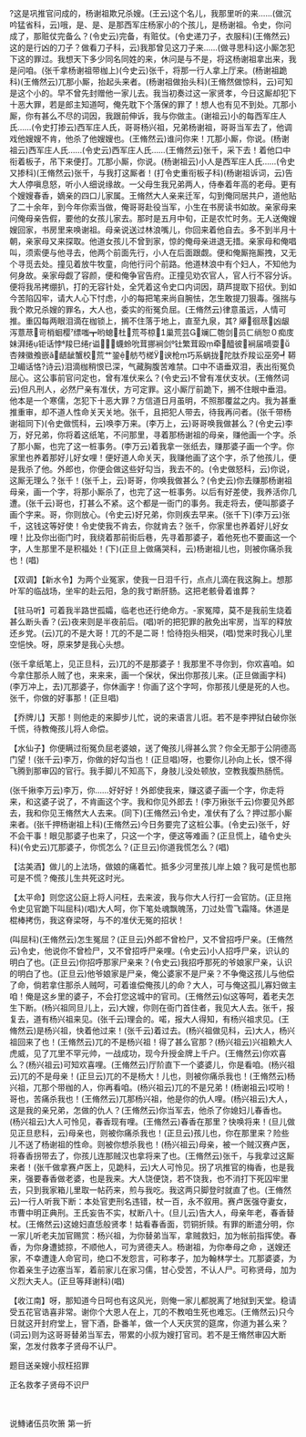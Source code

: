 <!-- { "loadSidebar": true } -->
?这是巩推官问成的，杨谢祖欺兄杀嫂。(王云)这个名儿，我那里听的来……(做沉吟猛省科，云)哦，是、是、是那西军庄杨家小的个孩儿，是杨谢祖。令史，你问成了，那赃仗完备么？(令史云)完备，有赃仗。(令史递刀子，衣服科)(王脩然云)这的是行凶的刀子？做看刀子科，云)我那曾见这刀子来……(做寻思科)这小厮怎犯下这的罪过。我想天下多少同名同姓的来，休问是与不是，将这杨谢祖拿出来，我是问咱。(张千拿杨谢祖带枷上)(今史云)张千，将那一行人拿上厅来。(杨谢祖跪科)(王脩然云)兀那小厮，抬起头来者。(杨谢祖做抬头科)(王脩然做惊科，云)可知是这个小的。早不曾先封赠他一家儿去。我当初奏过这一家贤孝，今日这厮却犯下十恶大罪，若是郎主知道呵，俺先耽下个落保的罪了！想人也有见不到处。兀那小厮，你有甚么不尽的词因，我跟前伸诉，我与你做主。(谢祖云)小的每西军庄人氏……(令史打掺云)西军庄人氏，哥哥杨兴祖，兄弟杨谢祖，哥哥当军去了，他调戏他嫂嫂不肯，他杀了他嫂嫂也。(王脩然云)谁问你来！兀那小厮，你说。(杨谢祖云)西军庄人氏……(令史云)西军庄人氏……(王脩然云)张千，采下去！着他口中衔着板子，吊下来便打。兀那小厮，你说。(杨谢祖云)小人是西军庄人氏……(令史又掺科)(王脩然云)张千，与我打这厮者！(打令史重衔板子科)(杨谢祖诉词，云)告大人停嗔息怒，听小人细说缘故。一父母生我兄弟两人，侍奉着年高的老母。更有个嫂嫂春香，嫡亲的四口儿家属。王脩然大人亲来迁军，勾到俺同居共户，道他贴了二十余年，到今年你索当做，俺哥哥赴役当军，小生在书房读书如故。亲家母来问俺母亲告假，要他的女孩儿家去。那时是五月中旬，正是农忙时务。无人送俺嫂嫂回家，书房里来唤谢祖。母亲说送过林浪嘴儿，你回来着他自去。多不到半月十朝，亲家母又来探取。他道女孩儿不曾到家，惊的俺母亲进退无措。亲家母和俺唱叫，须索便与他寻去，他两个前面先行，小人在后面跟觑。便和俺厮拖厮拽，又无个寻觅去处。撞见着放牛牧童，向他行问个前路。他道林浪中有个妇人，不知他为何身故。亲家母觑了容颜，便和俺争官告府。正撞见劝农官人，官人行不容分诉。便将我吊拷绷扒，打的无容针处，全凭着这令史口内词因，葫芦提取下招伏。到如今苦陷囚牢，请大人心下忖虑，小的每把笔来尚自腕怯，怎生敢提刀狠毒。强揣与我个欺兄杀嫂的罪名，大人也，委实的衔冤负屈。(王脩然云)律意虽远，人情可推。重囚每两眼泪滴在枷锁上，搁不住落于地上，直至九泉，其?
厣徊荩凶龈泻薏荩岢梢蛔樱缥嗤┳哟螅杜荒芩椋巢荒芸斓匚匏剑员ㄈ绱恕０痴庋妹湃绻钜话悖羧巳绻谥蠛蛉吮茸挪裥剑钍繁茸殴牵醯彼裥届嘀耍杏辣徽飧嵌ǎ龉龇蟹校荒艹銎舫芍槎谀枪巧系蜗拢陀肽乔羧讼巫旁┩鞯卫嵋话恪?诗云)泪滴枷稍恨已深，气藏胸腹苦难禁。口中不语垂双泪，表出衔冤负屈心。这公事前官问定也，曾有准伏来么？(令史云)不曾有准伏支状。(王脩然词云)但凡刑人，必然尸亲有准伏，方可定罪。这小厮厅前跪下，搁不住眼中垂泪。他本是一个寒儒，怎犯下十恶大罪？方信道日月虽明，不照那覆盆之内。我为甚重推重审，却不道人性命关天关地。张千，且把犯人带去，待我再问者。(张千带杨谢祖同下)(令史做慌科，云)唤李万来。(李万上，云)哥哥唤我做甚么？(令史云)李万，好兄弟，你将着这纸笔，不问那里，寻着那杨谢祖的母亲，赚他画一个字。杀了那小厮，也完了这一桩事务。(李万云)着我拿一张纸去，赚那婆子画一个字。你家里也养着那好儿好女哩！便好道人命关天，我赚他画了这个字，杀了他孩儿，便是我杀了他。外郎也，你便会做这些好勾当，我去不的。(令史做怒科，云)你说，这厮无理么？张千！(张千上，云)哥哥，你唤我做甚么？(令史云)你去赚那杨谢祖母亲，画一个字，将那小厮杀了，也完了这一桩事务。以后有好差使，我养活你几遭。(张千云)哥也，打甚么不紧。这个都是一衙门的事务。我走将去，便叫那婆子画个字来。哥，你则放心。(令史云)好兄弟，你则疾去早来。(张千下)(李万云)张千，这钱这等好使！令史使我不肯去，你就肯去？张千，你家里也养着好儿好女哩！比及你出衙门时，我绕着那前街后巷，先寻着那婆子，着他死也不要画这一个字，人生那里不是积福处！(下)(正旦上做痛哭科，云)杨谢祖儿也，则被你痛杀我也！(唱)

【双调】【新水令】为两个业冤家，使我一日泪千行，点点儿滴在我这胸上。想那叶军的临战场，坐牢的赴云阳，急的我寸断肝肠。这把老骸骨着谁葬？

【驻马听】可着我半路世孤孀，临老也还行绝命方。-家冤障，莫不是我前生烧着甚么断头香？(云)夜来则是半夜前后。(唱)听的把犯罪的赦免出牢房，当军的释放还乡党。(云)兀的不是大哥！兀的不是二哥！恰待抱头相哭，(唱)觉来时我心儿里空悒怏。呀，原来梦是我心头想。

(张千拿纸笔上，见正旦科，云)兀的不是那婆子！我那里不寻你到，你欢喜咱。如今拿住那杀人贼了也，来来来，画一个保状，保出你那孩儿来。(正旦做画字科)(李万冲上，去)兀那婆子，你休画字！你画了这个字呵，你那孩儿便是死的人也。张千，你做的好事那！(正旦唱)

【乔牌儿】天那！则他走的来脚步儿忙，说的来语言儿诳。若不是李押狱白破你张千慌，待教俺孩儿将人命偿。

【水仙子】你便瞒过衔冤负屈老婆娘，送了俺孩儿得甚么赏？你全无那于公阴德高门望！(张千云)李万，你做的好勾当也！(正旦唱)呀，也要你儿孙向上长，恨不得飞腾到那审囚的官行。我手脚儿不知高下，身肢儿没处顿放，空教我腹热肠慌。

(张千揪李万云)李万，你……好好好！外郎使我来，赚这婆子画一个字，你走将来，和这婆子说了，不肯画这个字。我和你见外郎去！(李万揪张千云)你要见外郎去，我和你见王脩然大人去来。(同下)(王脩然云)令史，准伏有了么？押过那小厮来者。(张千押杨谢祖上科)(王脩然云)今日务要完了这桩公事。(令史云)张千，好不会干事！眼见那婆子也来了，只这一个字，便这等难画？(正旦慌上，磕令史头科)(令史云)兀那婆子，你慌怎么？(正旦云)你道我慌怎么？(唱)

【沽美酒】做儿的上法场，做娘的痛着忙。抵多少河里孩儿岸上娘？我可是慌也那可是不慌？俺孩儿生共死这时光。

【太平命】则您这公庭上将人问枉，去来波，我与你大人行打一会官防。(正旦拖令史见官跪下叫屈科)(唱)大人呵，你下笔处魂飘魄荡，刀过处雪飞霜降。休道是棍棒拷伤，我这脊梁呀，与不的准伏无冤的招状！

(叫屈科)(王脩然云)怎生冤屈？(正旦云)外郎不曾检尸，又不曾招呼尸亲。(王脩然云)令史，他说你不曾检尸，又不曾招呼尸亲哩。(令史云)小人招呼尸亲，识认的明白了也。(正旦云)你招呼那家尸亲来？(令史云)我招呼那死的爷娘家尸亲，认识的明白了也。(正旦云)他爷娘家是尸亲，俺公婆家不是尸亲？不争俺这孩儿与他偿了命，倘若拿住那杀人贼呵，可着谁偿俺孩儿的命？大人，可与俺这孤儿寡妇做主咱！俺是这乡里的婆子，不会打您这城中的官司。(王脩然云)似这等呵，着老夫怎生下断。(杨兴祖同旦儿上，云)大嫂，你则在衙门首住者，我见大人去。张千，报复去，道有杨兴祖来见。(张千云)理会的。喏，报大人得知，有杨兴祖求见。(王脩然云)是杨兴祖，快着他过来！(张千云)着过去。(杨兴祖做见科，云)大人，杨兴祖回来了也！(王脩然云)兀的不是杨兴祖！得了甚么官那？(杨兴祖云)兴祖赖大人虎威，见了兀里不罕元帅，一战成功，现今升授金牌上千户。(王脩然云)你欢喜么？(杨兴祖云)可知欢喜哩。(王脩然云)厅阶直下一个婆婆儿，你是看咱。(杨兴祖云)兀的不是母亲！(正旦云)兀的不是杨大！儿也，则被你痛杀我也！(王脩然云)杨兴祖，兀那个带枷的人，你再看咱。(杨兴祖云)兀的不是兄弟！(杨谢祖云)哎哟！哥也，苦痛杀我也！(王脩然云)兀那杨兴祖，他是你的仇人哩。(杨兴祖云)大人，这是我的亲兄弟，怎做的仇人？(王脩然云)你当军去，他杀了你媳妇儿春香也。(杨兴祖云)大人可怜见，春香现有哩。(王脩然云)春香在那里？快唤将来！(旦儿做见正旦悲科，云)母亲也，则被你痛杀我也！(正旦云)孩儿也，你在那里来？险些儿不送了杨谢祖的性命。则被你想杀我也！(杨兴祖云)母亲，被一个贼汉赛卢医，将春香拐带去了，你孩儿连那贼汉也拿将来了也。(王脩然云)张千，与我拿过这厮来者！(张千做拿赛卢医上，见跪科，云)大人可怜见。拐了巩推官的梅香，也是我来，强要春香做老婆，也是我来。大人饶便饶，若不饶我，也不消打下死囚牢里去，只到我家箱儿里取一帖药来，煎与我吃。我这两只脚登时就直了也。(王脩然云)一行人听我下断：本处官吏刑名违错，杖一百，永不叙用。赛卢医强夺妻女，市曹中明正典刑。王氏妄告不实，杖断八十。(旦儿云)告大人，母亲年老，春香替杖。(王脩然云)这媳妇直恁般贤孝！姑看春香面，罚铜折赎。有罪的断遣分明，你一家儿听老夫加官赐赏：杨兴祖，为你替弟当军，拿贼救妇，加为帐前指挥使。春香，为你身遭摅掠，不顺他人，可为贤德夫人。杨谢祖，为你奉母之命
，送嫂还家，不幸遭逢人命官司，绝口不发怨言，可称孝子，加为翰林学士。兀那婆婆，为你着亲生子边塞当军，着前家儿在家习儒，甘心受苦，不认人尸。可称贤母，加为义烈大夫人。(正旦等拜谢科)(唱)

【收江南】呀，那知道今日呵也有这风光，则俺一家儿都脱离了地狱到天堂。稳请受五花官诰喜非常。谢你个大恩人在上，兀的不教咱生死也难忘。(王脩然云)只今日就这开封府堂上，窨下酒，卧番羊，做一个人天庆赏的筵席，你道为甚么来？(词云)则为这哥哥替弟当军去，带累的小叔为嫂打官司。若不是王脩然审囚大断案，怎发付救孝子贤母不认尸。

题目送亲嫂小叔枉招罪

正名救孝子贤母不识尸


　
　




说鱄诸伍员吹箫
第一折

